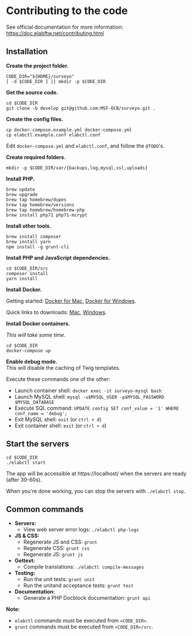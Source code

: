 # Contributing to the code

See official documentation for more information: https://doc.elabftw.net/contributing.html


## Installation

**Create the project folder.**

```
CODE_DIR="${HOME}/surveyo"
[ -d $CODE_DIR ] || mkdir -p $CODE_DIR
```

**Get the source code.**

```
cd $CODE_DIR
git clone -b develop git@github.com:MSF-OCB/surveyo.git .
```

**Create the config files.**

```
cp docker-compose.example.yml docker-compose.yml
cp elabctl.example.conf elabctl.conf
```

Edit `docker-compose.yml` and `elabctl.conf`, and follow the `@TODO`'s.

**Create required folders.**

```
mkdir -p $CODE_DIR/var/{backups,log,mysql,ssl,uploads}
```

**Install PHP.**

```
brew update
brew upgrade
brew tap homebrew/dupes
brew tap homebrew/versions
brew tap homebrew/homebrew-php
brew install php71 php71-mcrypt
```

**Install other tools.**

```
brew install composer
brew install yarn
npm install -g grunt-cli
```

**Install PHP and JavaScript dependencies.**

```
cd $CODE_DIR/src
composer install
yarn install
```

**Install Docker.**

Getting started:
[Docker for Mac](https://docs.docker.com/docker-for-mac/),
[Docker for Windows](https://docs.docker.com/docker-for-windows/).

Quick links to downloads:
[Mac](https://docs.docker.com/docker-for-mac/install/),
[Windows](https://docs.docker.com/docker-for-windows/install/).

**Install Docker containers.**

_This will take some time._

```
cd $CODE_DIR
docker-compose up
```

**Enable debug mode.**  
This will disable the caching of Twig templates.

Execute these commands one of the other:

- Launch container shell: `docker exec -it surveyo-mysql bash`
- Launch MySQL shell: `mysql -u$MYSQL_USER -p$MYSQL_PASSWORD $MYSQL_DATABASE`
- Execute SQL command: `UPDATE config SET conf_value = '1' WHERE conf_name = 'debug';`
- Exit MySQL shell: `exit` (or `ctrl + d`)
- Exit container shell: `exit` (or `ctrl + d`)


## Start the servers

```
cd $CODE_DIR
./elabctl start
```

The app will be accessible at https://localhost/ when the servers are ready (after 30-60s).

When you're done working, you can stop the servers with `./elabctl stop`.


## Common commands

- **Servers:**
    - View web server error logs: `./elabctl php-logs`
- **JS & CSS:**
    - Regenerate JS and CSS: `grunt`
    - Regenerate CSS: `grunt css`
    - Regenerate JS: `grunt js`
- **Gettext:**
    - Compile translations: `./elabctl compile-messages`
- **Testing:**
    - Run the unit tests: `grunt unit`
    - Run the unitand acceptance  tests: `grunt test`
- **Documentation:**
    - Generate a PHP Docblock documentation: `grunt api`

**Note:**
- `elabctl` commands must be executed from `<CODE_DIR>`.
- `grunt` commands must be executed from `<CODE_DIR>/src`.
